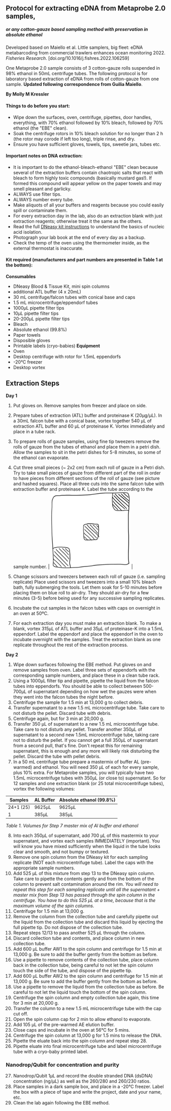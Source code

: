 ## Protocol for extracting eDNA from Metaprobe 2.0 samples,
##### or any cotton-gauze based sampling method with preservation in absolute ethanol

Developed based on Maiello et al. Little samplers, big fleet: eDNA metabarcoding from commercial trawlers enhances ocean monitoring 2022. *Fisheries Research*. [doi.org/10.1016/j.fishres.2022.106259]

One Metaprobe 2.0 sample consists of 3 cotton-gauze rolls suspended in 98% ethanol in 50mL centrifuge tubes. The following protocol is for laboratory based extraction of eDNA from rolls of cotton-gauze from one sample. **Updated following correspondence from Guilia Maiello**.

**By Molly M Kressler**

#### Things to do before you start:

* Wipe down the surfaces, oven, centrifuge, pipettes, door handles, everything, with 70% ethanol followed by 10% bleach, followed by 70% ethanol (the "EBE" clean).
* Soak the centrifuge rotors in 10% bleach solution for no longer than 2 h (the rotor may corode if left too long), triple rinse, and dry.
* Ensure you have sufficient gloves, towels, tips, sweetie jars, tubes etc.
#### Important notes on DNA extraction:
* It is important to do the ethanol-bleach-ethanol "EBE" clean because several of the extraction buffers contain chaotropic salts that react with bleach to form highly toxic compounds (basically mustard gas!). If formed this compound will appear yellow on the paper towels and may smell pleasant and garlicky.
* ALWAYS use filter tips.
* ALWAYS number every tube.
* Make aliquots of all your buffers and reagents because you could easily spill or contaminate them.
* For every extraction day in the lab, also do an extraction blank with just extraction reagents; otherwise treat it the same as the others. 
* Read the full [DNeasy kit instructions](https://www.qiagen.com/us/resources/download.aspx?id=6b09dfb8-6319-464d-996c-79e8c7045a50&lang=en) to understand the basics of nucleic acid isolation.
* Photograph your lab book at the end of every day as a backup.
* Check the temp of the oven using the thermometer inside, as the external thermostat is inaccurate.
#### Kit required (manufacturers and part numbers are presented in Table 1 at the bottom):

**Consumables**
* DNeasy Blood & Tissue Kit, mini spin columns 
* additional ATL buffer (4 x 20mL)
* 30 mL centrifuge/falcon tubes with conical base and caps
* 1.5 mL microcentrifuge/eppendorf tubes
* 1000µL pipette filter tips 
* 10µL pipette filter tips
* 20-200µL pipette filter tips
* Bleach
* Absolute ethanol (99.8%)
* Paper towels
* Disposible gloves
* Printable labels (cryo-babies) 
**Equipment**
* Oven
* Desktop centrifuge with rotor for 1.5mL eppendorfs 
* -20°C freezer 
* Desktop vortex 

## Extraction Steps
**Day 1**
1. Put gloves on. Remove samples from freezer and place on side. 
3. Prepare tubes of extraction (ATL) buffer and proteinase K (20µg/µL). In a 30mL falcon tube with a conical base, vortex together 540 µL of extraction ATL buffer and 60 µL of proteinase K. Vortex immediately and place in a tube rack. 
4. To prepare rolls of gauze samples, using fine tip tweezers remove the rolls of gauze from the tubes of ethanol and place them in a petri dish. Allow the samples to sit in the petri dishes for 5-8 minutes, so some of the ethanol can evaporate. 
5. Cut three small pieces (~ 2x2 cm) from each roll of gauze in a Petri dish. Try to take small pieces of gauze from different part of the roll in order to have pieces from different sections of the roll of gauze (see picture and hashed squares). Place all three cuts into the same falcon tube with extraction buffer and proteinase K. Label the tube according to the sample number. 
| <img src="assets/gauzecuts_example.png" width="250"> |

6. Change scissors and tweezers between each roll of gauze (i.e. sampling replicate) Place used scissors and tweezers into a small 10% bleach bath, fully submerging the tools. Let them soak for 5-10 minutes before placing them on blue roll to air-dry. They should air-dry for a few minutes (3-5) before being used for any successive sampling replicates. 
7. Incubate the cut samples in the falcon tubes with caps on overnight in an oven at 50ºC. 
8. For each extraction day you must make an extraction blank. To make a blank, vortex 315µL of ATL buffer and 35µL of proteinase-K into a 1.5mL eppendorf. Label the eppendorf and place the eppendorf in the oven to incubate overnight with the samples. Treat the extraction blank as one replicate throughout the rest of the extraction process. 


**Day 2**
1. Wipe down surfaces following the EBE method. Put gloves on and remove samples from oven. Label three sets of eppendorfs with the corresponding sample numbers, and place these in a clean tube rack.
2. Using a 1000µL filter tip and pipette, pipette the liquid from the falcon tubes into eppendorfs. You should be able to collect between 500-700µL of supernatant depending on how wet the gauzes were when they went into the falcon tubes the night before.
3. Centrifuge the sample for 1.5 min at 13,000 g to collect debris.
4. Transfer supernatant to a new 1.5 mL microcentrifuge tube. Take care to not disturb the pellet. Discard tube with debris.
5. Centrifuge again, but for 3 min at 20,000 g.
6. Transfer 350 µL of supernatant to a new 1.5 mL microcentrifuge tube. Take care to not disturb any pellet. Transfer another 350µL of supernatant to a second new 1.5mL microcentrifuge tube, taking care not to disturb the pellet. If you cannot get a full 350µL of supernatant from a second pull, that's fine. Don't repeat this for remaining supernatant, this is enough and any more will likely risk disturbing the pellet. Discard the tube with pellet debris.
7. In a 50 mL centrifuge tube prepare a mastermix of buffer AL (pre-warmed) and ethanol. You will need 350 µL of each for every sample, plus 10% extra. 
   For Metaprobe samples, you will typically have two 1.5mL microcentrifuge tubes with 350µL (or close to) supernatant. So for 12 samples and one extraction blank (or 25 total microcentrifuge tubes), vortex the following volumes:
    
| Samples   | AL Buffer | Absolute ethanol (99.8%) |
| --------- | --------- | ------------------------ |
| 24+1 (25) | 9625µL    | 9625µL                   |
| 1         | 385µL     | 385µL                    |

*Table 1. Volumes for Step 7 master mix of Al buffer and ethanol*

8. Into each 350µL of supernatant, add 700 µL of this mastermix to your supernatant, and vortex each samples IMMEDIATELY (important). You will know you have mixed sufficiently when the liquid in the tube looks clear and smooth, and not bumpy or textured.
9. Remove one spin column from the DNeasy kit for each sampling replicate (NOT each microcentrifuge tube). Label the caps with the appropriate sample numbers.
10. Add 525 µL of this mixture from step 13 to the DNeasy spin column. Take care to pipette the contents gently and from the bottom of the column to prevent salt contamination around the rim. 
    *You will need to repeat this step for each sampling replicate until all the supernatant + master mix from Step 13 has passed through the spin column in the centrifuge. You have to do this 525 µL at a time, because that is the maximum volume of the spin columns.*
11. Centrifuge for 1.5 min at 13,000 g.
12. Remove the column from the collection tube and carefully pipette out the liquid from the collection tube and discard this liquid by ejecting the full pipette tip. Do not dispose of the collection tube.
13. Repeat steps 12/13 to pass another 525 µL through the column.
14. Discard collection tube and contents, and place column in new collection tube.
15. Add 600 µL buffer AW1 to the spin column and centrifuge for 1.5 min at 13,000 g. Be sure to add the buffer gently from the bottom as before.
16. Use a pipette to remove contents of the collection tube, place column back in the collection tube, being careful to not let the spin column touch the side of the tube, and dispose of the pipette tip. 
17. Add 600 µL buffer AW2 to the spin column and centrifuge for 1.5 min at 13,000 g. Be sure to add the buffer gently from the bottom as before.
18. Use a pipette to remove the liquid from the collection tube as before. Be careful to not let the liquid touch the bottom of the spin column.
19. Centrifuge the spin column and empty collection tube again, this time for 3 min at 20,000 g.
20. Transfer the column to a new 1.5 mL microcentrifuge tube with the cap cut off.
21. Open the spin column cap for 2 min to allow ethanol to evaporate.
22. Add 105 &micro;L of the pre-warmed AE elution buffer. 
23. Close caps and incubate in the oven at 56&#176;C for 5 mins. 
24. Centrifuge the spin column at 13,000 g for 1.5 mins to release the DNA.
25. Pipette the eluate back into the spin column and repeat step 28.
26. Pipette eluate into final microcentrifuge tube and label microcentrifuge tube with a cryo-baby printed label. 

### Nanodrop/Qubit for concentration and purity 
27. Nanodrop/Qubit 1µL and record the double stranded DNA (dsDNA) concentration (ng/µL) as well as the 260/280 and 260/230 ratios.
28. Place samples in a dark sample box, and place in a -20°C freezer. Label the box with a piece of tape and write the project, date and your name, etc.
29. Clean the lab again following the EBE method. 
